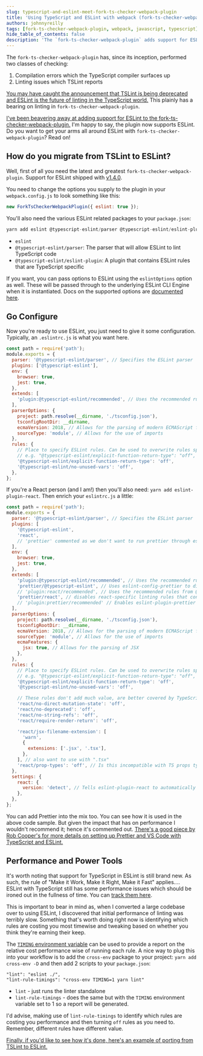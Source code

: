 ```yaml
---
slug: typescript-and-eslint-meet-fork-ts-checker-webpack-plugin
title: 'Using TypeScript and ESLint with webpack (fork-ts-checker-webpack-plugin new feature!)'
authors: johnnyreilly
tags: [fork-ts-checker-webpack-plugin, webpack, javascript, typescript]
hide_table_of_contents: false
description: 'The `fork-ts-checker-webpack-plugin` adds support for ESLint. Replace TSLint with related packages in `package.json` and configure with `.eslintrc.js`.'
---
```


The `fork-ts-checker-webpack-plugin` has, since its inception, performed two classes of checking:

<!--truncate-->

1. Compilation errors which the TypeScript compiler surfaces up
2. Linting issues which TSLint reports

[You may have caught the announcement that TSLint is being deprecated and ESLint is the future of linting in the TypeScript world.](https://eslint.org/blog/2019/01/future-typescript-eslint) This plainly has a bearing on linting in `fork-ts-checker-webpack-plugin`.

[I've been beavering away at adding support for ESLint to the fork-ts-checker-webpack-plugin.](https://github.com/TypeStrong/fork-ts-checker-webpack-plugin/pull/305) I'm happy to say, the plugin now supports ESLint. Do you want to get your arms all around ESLint with `fork-ts-checker-webpack-plugin`? Read on!

## How do you migrate from TSLint to ESLint?

Well, first of all you need the latest and greatest `fork-ts-checker-webpack-plugin`. Support for ESLint shipped with [v1.4.0](https://github.com/TypeStrong/fork-ts-checker-webpack-plugin/releases/tag/v1.4.0).

You need to change the options you supply to the plugin in your `webpack.config.js` to look something like this:

```js
new ForkTsCheckerWebpackPlugin({ eslint: true });
```

You'll also need the various ESLint related packages to your `package.json`:

```js
yarn add eslint @typescript-eslint/parser @typescript-eslint/eslint-plugin --dev
```

- `eslint`
- `@typescript-eslint/parser`: The parser that will allow ESLint to lint TypeScript code
- `@typescript-eslint/eslint-plugin`: A plugin that contains ESLint rules that are TypeScript specific

If you want, you can pass options to ESLint using the `eslintOptions` option as well. These will be passed through to the underlying ESLint CLI Engine when it is instantiated. Docs on the supported options are [documented here](https://eslint.org/docs/developer-guide/nodejs-api#cliengine).

## Go Configure

Now you're ready to use ESLint, you just need to give it some configuration. Typically, an `.eslintrc.js` is what you want here.

```js
const path = require('path');
module.exports = {
  parser: '@typescript-eslint/parser', // Specifies the ESLint parser
  plugins: ['@typescript-eslint'],
  env: {
    browser: true,
    jest: true,
  },
  extends: [
    'plugin:@typescript-eslint/recommended', // Uses the recommended rules from the @typescript-eslint/eslint-plugin
  ],
  parserOptions: {
    project: path.resolve(__dirname, './tsconfig.json'),
    tsconfigRootDir: __dirname,
    ecmaVersion: 2018, // Allows for the parsing of modern ECMAScript features
    sourceType: 'module', // Allows for the use of imports
  },
  rules: {
    // Place to specify ESLint rules. Can be used to overwrite rules specified from the extended configs
    // e.g. "@typescript-eslint/explicit-function-return-type": "off",
    '@typescript-eslint/explicit-function-return-type': 'off',
    '@typescript-eslint/no-unused-vars': 'off',
  },
};
```

If you're a React person (and I am!) then you'll also need: `yarn add eslint-plugin-react`. Then enrich your `eslintrc.js` a little:

```js
const path = require('path');
module.exports = {
  parser: '@typescript-eslint/parser', // Specifies the ESLint parser
  plugins: [
    '@typescript-eslint',
    'react',
    // 'prettier' commented as we don't want to run prettier through eslint because performance
  ],
  env: {
    browser: true,
    jest: true,
  },
  extends: [
    'plugin:@typescript-eslint/recommended', // Uses the recommended rules from the @typescript-eslint/eslint-plugin
    'prettier/@typescript-eslint', // Uses eslint-config-prettier to disable ESLint rules from @typescript-eslint/eslint-plugin that would conflict with prettier
    // 'plugin:react/recommended', // Uses the recommended rules from @eslint-plugin-react
    'prettier/react', // disables react-specific linting rules that conflict with prettier
    // 'plugin:prettier/recommended' // Enables eslint-plugin-prettier and displays prettier errors as ESLint errors. Make sure this is always the last configuration in the extends array.
  ],
  parserOptions: {
    project: path.resolve(__dirname, './tsconfig.json'),
    tsconfigRootDir: __dirname,
    ecmaVersion: 2018, // Allows for the parsing of modern ECMAScript features
    sourceType: 'module', // Allows for the use of imports
    ecmaFeatures: {
      jsx: true, // Allows for the parsing of JSX
    },
  },
  rules: {
    // Place to specify ESLint rules. Can be used to overwrite rules specified from the extended configs
    // e.g. "@typescript-eslint/explicit-function-return-type": "off",
    '@typescript-eslint/explicit-function-return-type': 'off',
    '@typescript-eslint/no-unused-vars': 'off',

    // These rules don't add much value, are better covered by TypeScript and good definition files
    'react/no-direct-mutation-state': 'off',
    'react/no-deprecated': 'off',
    'react/no-string-refs': 'off',
    'react/require-render-return': 'off',

    'react/jsx-filename-extension': [
      'warn',
      {
        extensions: ['.jsx', '.tsx'],
      },
    ], // also want to use with ".tsx"
    'react/prop-types': 'off', // Is this incompatible with TS props type?
  },
  settings: {
    react: {
      version: 'detect', // Tells eslint-plugin-react to automatically detect the version of React to use
    },
  },
};
```

You can add Prettier into the mix too. You can see how it is used in the above code sample. But given the impact that has on performance I wouldn't recommend it; hence it's commented out. [There's a good piece by Rob Cooper's for more details on setting up Prettier and VS Code with TypeScript and ESLint.](https://dev.to/robertcoopercode/using-eslint-and-prettier-in-a-typescript-project-53jb)

## Performance and Power Tools

It's worth noting that support for TypeScript in ESLint is still brand new. As such, the rule of "Make it Work, Make it Right, Make it Fast" applies.... ESLint with TypeScript still has some performance issues which should be ironed out in the fullness of time. You can [track them here](https://github.com/typescript-eslint/typescript-eslint/issues/389).

This is important to bear in mind as, when I converted a large codebase over to using ESLint, I discovered that initial performance of linting was terribly slow. Something that's worth doing right now is identifying which rules are costing you most timewise and tweaking based on whether you think they're earning their keep.

The [`TIMING` environment variable](https://eslint.org/docs/developer-guide/working-with-rules#per-rule-performance) can be used to provide a report on the relative cost performance wise of running each rule. A nice way to plug this into your workflow is to add the `cross-env` package to your project: `yarn add cross-env -D` and then add 2 scripts to your `package.json`:

```
"lint": "eslint ./",
"lint-rule-timings": "cross-env TIMING=1 yarn lint"
```

- `lint` \- just runs the linter standalone
- `lint-rule-timings` \- does the same but with the `TIMING` environment variable set to 1 so a report will be generated.

I'd advise, making use of `lint-rule-timings` to identify which rules are costing you performance and then turning `off` rules as you need to. Remember, different rules have different value.

[Finally, if you'd like to see how it's done, here's an example of porting from TSLint to ESLint.](https://github.com/TypeStrong/ts-loader/pull/960)
